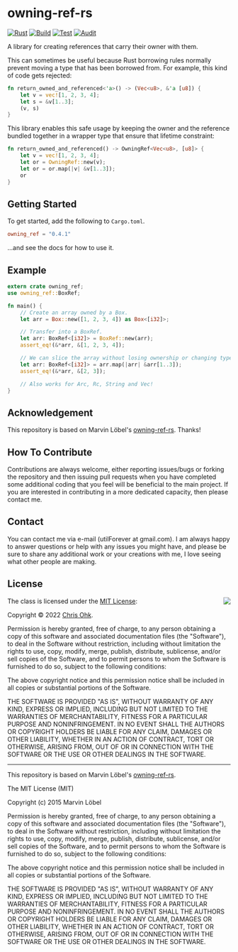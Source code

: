 # owning-ref-rs

[![Rust](https://github.com/utilForever/owning-ref-rs/actions/workflows/rust.yml/badge.svg?branch=main)](https://github.com/utilForever/owning-ref-rs/actions/workflows/rust.yml)
[![Build](https://github.com/utilForever/owning-ref-rs/actions/workflows/build.yml/badge.svg?branch=main)](https://github.com/utilForever/owning-ref-rs/actions/workflows/build.yml)
[![Test](https://github.com/utilForever/owning-ref-rs/actions/workflows/test.yml/badge.svg?branch=main)](https://github.com/utilForever/owning-ref-rs/actions/workflows/test.yml)
[![Audit](https://github.com/utilForever/owning-ref-rs/actions/workflows/audit.yml/badge.svg?branch=main)](https://github.com/utilForever/owning-ref-rs/actions/workflows/audit.yml)

A library for creating references that carry their owner with them.

This can sometimes be useful because Rust borrowing rules normally prevent
moving a type that has been borrowed from. For example, this kind of code gets rejected:

```rust
fn return_owned_and_referenced<'a>() -> (Vec<u8>, &'a [u8]) {
    let v = vec![1, 2, 3, 4];
    let s = &v[1..3];
    (v, s)
}
```

This library enables this safe usage by keeping the owner and the reference
bundled together in a wrapper type that ensure that lifetime constraint:

```rust
fn return_owned_and_referenced() -> OwningRef<Vec<u8>, [u8]> {
    let v = vec![1, 2, 3, 4];
    let or = OwningRef::new(v);
    let or = or.map(|v| &v[1..3]);
    or
}
```

## Getting Started

To get started, add the following to `Cargo.toml`.

```toml
owning_ref = "0.4.1"
```

...and see the docs for how to use it.


## Example

```rust
extern crate owning_ref;
use owning_ref::BoxRef;

fn main() {
    // Create an array owned by a Box.
    let arr = Box::new([1, 2, 3, 4]) as Box<[i32]>;

    // Transfer into a BoxRef.
    let arr: BoxRef<[i32]> = BoxRef::new(arr);
    assert_eq!(&*arr, &[1, 2, 3, 4]);

    // We can slice the array without losing ownership or changing type.
    let arr: BoxRef<[i32]> = arr.map(|arr| &arr[1..3]);
    assert_eq!(&*arr, &[2, 3]);

    // Also works for Arc, Rc, String and Vec!
}
```

## Acknowledgement

This repository is based on Marvin Löbel's [owning-ref-rs](https://github.com/Kimundi/owning-ref-rs). Thanks!

## How To Contribute

Contributions are always welcome, either reporting issues/bugs or forking the repository and then issuing pull requests when you have completed some additional coding that you feel will be beneficial to the main project. If you are interested in contributing in a more dedicated capacity, then please contact me.

## Contact

You can contact me via e-mail (utilForever at gmail.com). I am always happy to answer questions or help with any issues you might have, and please be sure to share any additional work or your creations with me, I love seeing what other people are making.

## License

<img align="right" src="http://opensource.org/trademarks/opensource/OSI-Approved-License-100x137.png">

The class is licensed under the [MIT License](http://opensource.org/licenses/MIT):

Copyright &copy; 2022 [Chris Ohk](http://www.github.com/utilForever).

Permission is hereby granted, free of charge, to any person obtaining a copy of this software and associated documentation files (the "Software"), to deal in the Software without restriction, including without limitation the rights to use, copy, modify, merge, publish, distribute, sublicense, and/or sell copies of the Software, and to permit persons to whom the Software is furnished to do so, subject to the following conditions:

The above copyright notice and this permission notice shall be included in all copies or substantial portions of the Software.

THE SOFTWARE IS PROVIDED "AS IS", WITHOUT WARRANTY OF ANY KIND, EXPRESS OR IMPLIED, INCLUDING BUT NOT LIMITED TO THE WARRANTIES OF MERCHANTABILITY, FITNESS FOR A PARTICULAR PURPOSE AND NONINFRINGEMENT. IN NO EVENT SHALL THE AUTHORS OR COPYRIGHT HOLDERS BE LIABLE FOR ANY CLAIM, DAMAGES OR OTHER LIABILITY, WHETHER IN AN ACTION OF CONTRACT, TORT OR OTHERWISE, ARISING FROM, OUT OF OR IN CONNECTION WITH THE SOFTWARE OR THE USE OR OTHER DEALINGS IN THE SOFTWARE.

---

This repository is based on Marvin Löbel's [owning-ref-rs](https://github.com/Kimundi/owning-ref-rs).

The MIT License (MIT)

Copyright (c) 2015 Marvin Löbel

Permission is hereby granted, free of charge, to any person obtaining a copy
of this software and associated documentation files (the "Software"), to deal
in the Software without restriction, including without limitation the rights
to use, copy, modify, merge, publish, distribute, sublicense, and/or sell
copies of the Software, and to permit persons to whom the Software is
furnished to do so, subject to the following conditions:

The above copyright notice and this permission notice shall be included in all
copies or substantial portions of the Software.

THE SOFTWARE IS PROVIDED "AS IS", WITHOUT WARRANTY OF ANY KIND, EXPRESS OR
IMPLIED, INCLUDING BUT NOT LIMITED TO THE WARRANTIES OF MERCHANTABILITY,
FITNESS FOR A PARTICULAR PURPOSE AND NONINFRINGEMENT. IN NO EVENT SHALL THE
AUTHORS OR COPYRIGHT HOLDERS BE LIABLE FOR ANY CLAIM, DAMAGES OR OTHER
LIABILITY, WHETHER IN AN ACTION OF CONTRACT, TORT OR OTHERWISE, ARISING FROM,
OUT OF OR IN CONNECTION WITH THE SOFTWARE OR THE USE OR OTHER DEALINGS IN THE
SOFTWARE.
